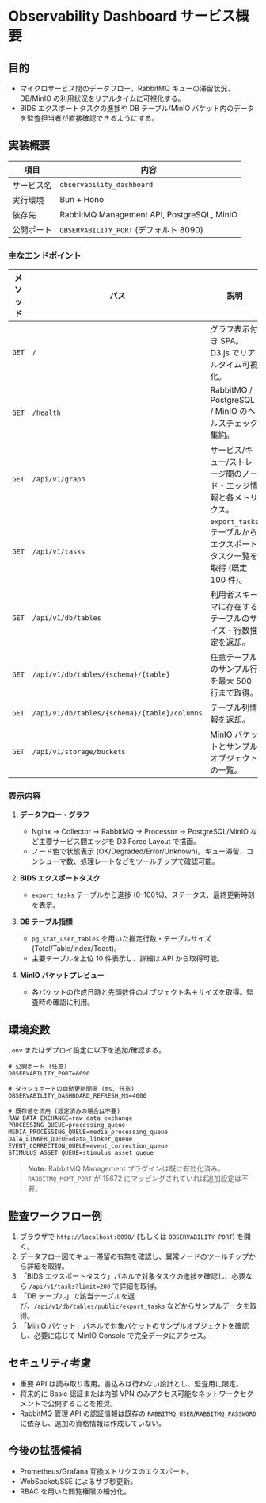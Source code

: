 # Observability Dashboard サービス概要

## 目的

- マイクロサービス間のデータフロー、RabbitMQ キューの滞留状況、DB/MinIO の利用状況をリアルタイムに可視化する。
- BIDS エクスポートタスクの進捗や DB テーブル/MinIO バケット内のデータを監査担当者が直接確認できるようにする。

## 実装概要

| 項目 | 内容 |
| --- | --- |
| サービス名 | `observability_dashboard` |
| 実行環境 | Bun + Hono |
| 依存先 | RabbitMQ Management API, PostgreSQL, MinIO |
| 公開ポート | `OBSERVABILITY_PORT` (デフォルト 8090) |

### 主なエンドポイント

| メソッド | パス | 説明 |
| --- | --- | --- |
| `GET` | `/` | グラフ表示付き SPA。D3.js でリアルタイム可視化。 |
| `GET` | `/health` | RabbitMQ / PostgreSQL / MinIO のヘルスチェック集約。 |
| `GET` | `/api/v1/graph` | サービス/キュー/ストレージ間のノード・エッジ情報と各メトリクス。 |
| `GET` | `/api/v1/tasks` | `export_tasks` テーブルからエクスポートタスク一覧を取得 (既定 100 件)。 |
| `GET` | `/api/v1/db/tables` | 利用者スキーマに存在するテーブルのサイズ・行数推定を返却。 |
| `GET` | `/api/v1/db/tables/{schema}/{table}` | 任意テーブルのサンプル行を最大 500 行まで取得。 |
| `GET` | `/api/v1/db/tables/{schema}/{table}/columns` | テーブル列情報を返却。 |
| `GET` | `/api/v1/storage/buckets` | MinIO バケットとサンプルオブジェクトの一覧。 |

### 表示内容

1. **データフロー・グラフ**  
   - Nginx → Collector → RabbitMQ → Processor → PostgreSQL/MinIO など主要サービス間エッジを D3 Force Layout で描画。  
   - ノード色で状態表示 (OK/Degraded/Error/Unknown)。キュー滞留、コンシューマ数、処理レートなどをツールチップで確認可能。

2. **BIDS エクスポートタスク**  
   - `export_tasks` テーブルから進捗 (0–100%)、ステータス、最終更新時刻を表示。

3. **DB テーブル指標**  
   - `pg_stat_user_tables` を用いた推定行数・テーブルサイズ (Total/Table/Index/Toast)。  
   - 主要テーブルを上位 10 件表示し、詳細は API から取得可能。

4. **MinIO バケットプレビュー**  
   - 各バケットの作成日時と先頭数件のオブジェクト名＋サイズを取得。監査時の確認に利用。

## 環境変数

`.env` またはデプロイ設定に以下を追加/確認する。

```env
# 公開ポート (任意)
OBSERVABILITY_PORT=8090

# ダッシュボードの自動更新間隔 (ms, 任意)
OBSERVABILITY_DASHBOARD_REFRESH_MS=4000

# 既存値を流用 (設定済みの場合は不要)
RAW_DATA_EXCHANGE=raw_data_exchange
PROCESSING_QUEUE=processing_queue
MEDIA_PROCESSING_QUEUE=media_processing_queue
DATA_LINKER_QUEUE=data_linker_queue
EVENT_CORRECTION_QUEUE=event_correction_queue
STIMULUS_ASSET_QUEUE=stimulus_asset_queue
```

> **Note:** RabbitMQ Management プラグインは既に有効化済み。`RABBITMQ_MGMT_PORT` が 15672 にマッピングされていれば追加設定は不要。

## 監査ワークフロー例

1. ブラウザで `http://localhost:8090/` (もしくは `OBSERVABILITY_PORT`) を開く。
2. データフロー図でキュー滞留の有無を確認し、異常ノードのツールチップから詳細を取得。
3. 「BIDS エクスポートタスク」パネルで対象タスクの進捗を確認し、必要なら `/api/v1/tasks?limit=200` で詳細を取得。
4. 「DB テーブル」で該当テーブルを選び、`/api/v1/db/tables/public/export_tasks` などからサンプルデータを取得。
5. 「MinIO バケット」パネルで対象バケットのサンプルオブジェクトを確認し、必要に応じて MinIO Console で完全データにアクセス。

## セキュリティ考慮

- 重要 API は読み取り専用。書込みは行わない設計とし、監査用に限定。
- 将来的に Basic 認証または内部 VPN のみアクセス可能なネットワークセグメントで公開することを推奨。
- RabbitMQ 管理 API の認証情報は既存の `RABBITMQ_USER`/`RABBITMQ_PASSWORD` に依存し、追加の資格情報は作成していない。

## 今後の拡張候補

- Prometheus/Grafana 互換メトリクスのエクスポート。
- WebSocket/SSE によるサブ秒更新。
- RBAC を用いた閲覧権限の細分化。

